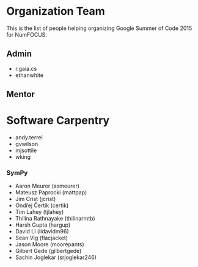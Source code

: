 # Organization Team

This is the list of people helping
organizing Google Summer of Code 2015 for NumFOCUS.

## Admin

- r.gaia.cs
- ethanwhite

## Mentor

# Software Carpentry

- andy.terrel
- gvwilson
- mjsottile
- wking

### SymPy

- Aaron Meurer (asmeurer)
- Mateusz Paprocki (mattpap)
- Jim Crist (jcrist)
- Ondřej Čertík (certik)
- Tim Lahey (tjlahey)
- Thilina Rathnayake (thilinarmtb)
- Harsh Gupta (hargup)
- David Li (lidavidm96)
- Sean Vig (flacjacket)
- Jason Moore (moorepants)
- Gilbert Gede (gilbertgede)
- Sachin Joglekar (srjoglekar246)
